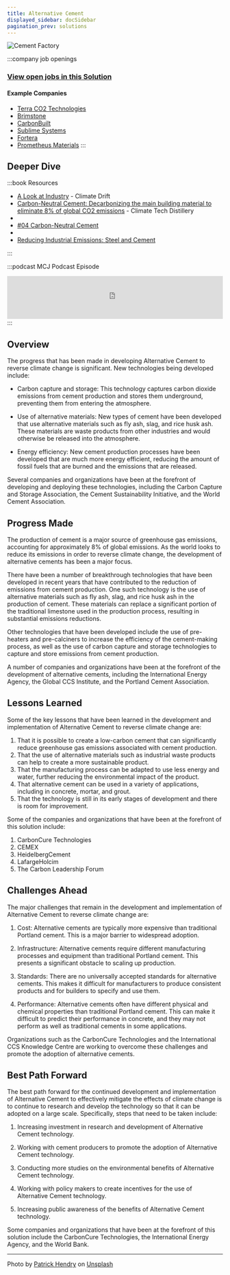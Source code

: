 ```yaml
---
title: Alternative Cement
displayed_sidebar: docSidebar
pagination_prev: solutions
---
```


![Cement Factory](../static/img/cement-factory.jpg)

:::company job openings
  ### [View open jobs in this Solution](https://climatebase.org/jobs?l=&q=&drawdown_solutions=Alternative+Cement)
  #### Example Companies
  - [Terra CO2 Technologies](https://terraco2.com/)
  - [Brimstone](https://www.brimstone.energy/)
  - [CarbonBuilt](https://carbonbuilt.com/)
  - [Sublime Systems](https://sublime-systems.com/)
  - [Fortera](https://forteraglobal.com/)
  - [Prometheus Materials](https://prometheusmaterials.com/home/)
:::
## Deeper Dive
:::book Resources 
- [A Look at Industry](https://climatedrift.substack.com/p/a-look-at-industry) - Climate Drift
- [Carbon-Neutral Cement: Decarbonizing the main building material to eliminate 8% of global CO2 emissions](https://www.climatetechdistillery.com/p/carbon-neutral-cement) - Climate Tech Distillery
- <li><a href="https://www.climatetechdistillery.com/p/carbon-neutral-cement">#04 Carbon-Neutral Cement</a></li>
- <li><a href="https://warminguptoclimatetech.substack.com/p/reducing-industrial-emissions-steel-cement">Reducing Industrial Emissions: Steel and Cement</a></li>
:::

:::podcast MCJ Podcast Episode
<iframe
  height="100px"
  width="100%"
  frameborder="no"
  scrolling="no"
  seamless
  src="https://player.simplecast.com/439714e4-d3e4-47c7-9e91-d15ccc7b51c1?dark=true"
  data-embed="true"
  allow="autoplay; fullscreen"
></iframe>
<!--         <details>
        <summary>List of companies working in this solution...</summary>
        <div>
            <ul>
                <li><a href="https://kickstarter.com/projects/karmi…">Karmic Bikes</a></li>
                            <li><a href="https://ojoelectric.com">Ojo</a></li>
            </ul>
        </div>
        </details> -->
<!-- _View list of all podcast episodes_ -->
:::

## Overview

The progress that has been made in developing Alternative Cement to reverse climate change is significant. New technologies being developed include:

- Carbon capture and storage: This technology captures carbon dioxide emissions from cement production and stores them underground, preventing them from entering the atmosphere.

- Use of alternative materials: New types of cement have been developed that use alternative materials such as fly ash, slag, and rice husk ash. These materials are waste products from other industries and would otherwise be released into the atmosphere.

- Energy efficiency: New cement production processes have been developed that are much more energy efficient, reducing the amount of fossil fuels that are burned and the emissions that are released.

Several companies and organizations have been at the forefront of developing and deploying these technologies, including the Carbon Capture and Storage Association, the Cement Sustainability Initiative, and the World Cement Association.

## Progress Made

The production of cement is a major source of greenhouse gas emissions, accounting for approximately 8% of global emissions. As the world looks to reduce its emissions in order to reverse climate change, the development of alternative cements has been a major focus.

There have been a number of breakthrough technologies that have been developed in recent years that have contributed to the reduction of emissions from cement production. One such technology is the use of alternative materials such as fly ash, slag, and rice husk ash in the production of cement. These materials can replace a significant portion of the traditional limestone used in the production process, resulting in substantial emissions reductions.

Other technologies that have been developed include the use of pre-heaters and pre-calciners to increase the efficiency of the cement-making process, as well as the use of carbon capture and storage technologies to capture and store emissions from cement production.

A number of companies and organizations have been at the forefront of the development of alternative cements, including the International Energy Agency, the Global CCS Institute, and the Portland Cement Association.

## Lessons Learned

Some of the key lessons that have been learned in the development and implementation of Alternative Cement to reverse climate change are: 

1. That it is possible to create a low-carbon cement that can significantly reduce greenhouse gas emissions associated with cement production. 
2. That the use of alternative materials such as industrial waste products can help to create a more sustainable product. 
3. That the manufacturing process can be adapted to use less energy and water, further reducing the environmental impact of the product. 
4. That alternative cement can be used in a variety of applications, including in concrete, mortar, and grout. 
5. That the technology is still in its early stages of development and there is room for improvement. 

Some of the companies and organizations that have been at the forefront of this solution include: 

1. CarbonCure Technologies 
2. CEMEX 
3. HeidelbergCement 
4. LafargeHolcim 
5. The Carbon Leadership Forum

## Challenges Ahead

The major challenges that remain in the development and implementation of Alternative Cement to reverse climate change are:

1. Cost: Alternative cements are typically more expensive than traditional Portland cement. This is a major barrier to widespread adoption.

2. Infrastructure: Alternative cements require different manufacturing processes and equipment than traditional Portland cement. This presents a significant obstacle to scaling up production.

3. Standards: There are no universally accepted standards for alternative cements. This makes it difficult for manufacturers to produce consistent products and for builders to specify and use them.

4. Performance: Alternative cements often have different physical and chemical properties than traditional Portland cement. This can make it difficult to predict their performance in concrete, and they may not perform as well as traditional cements in some applications.

Organizations such as the CarbonCure Technologies and the International CCS Knowledge Centre are working to overcome these challenges and promote the adoption of alternative cements.

## Best Path Forward

The best path forward for the continued development and implementation of Alternative Cement to effectively mitigate the effects of climate change is to continue to research and develop the technology so that it can be adopted on a large scale. Specifically, steps that need to be taken include:

1. Increasing investment in research and development of Alternative Cement technology.

2. Working with cement producers to promote the adoption of Alternative Cement technology.

3. Conducting more studies on the environmental benefits of Alternative Cement technology.

4. Working with policy makers to create incentives for the use of Alternative Cement technology.

5. Increasing public awareness of the benefits of Alternative Cement technology.

Some companies and organizations that have been at the forefront of this solution include the CarbonCure Technologies, the International Energy Agency, and the World Bank.

---

Photo by <a href="https://unsplash.com/@worldsbetweenlines?utm_source=unsplash&utm_medium=referral&utm_content=creditCopyText">Patrick Hendry</a> on <a href="https://unsplash.com/photos/6xeDIZgoPaw?utm_source=unsplash&utm_medium=referral&utm_content=creditCopyText">Unsplash</a>
  

